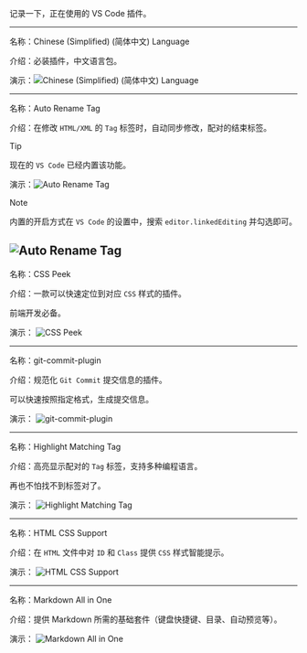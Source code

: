 记录一下，正在使用的 VS Code 插件。

---


名称：Chinese (Simplified) (简体中文) Language

介绍：必装插件，中文语言包。

演示：![Chinese (Simplified) (简体中文) Language](https://a.linji.org/file/2025/02/2025020301.webp)

---

名称：Auto Rename Tag

介绍：在修改 `HTML/XML` 的 `Tag` 标签时，自动同步修改，配对的结束标签。

> [!TIP]
> 现在的 `VS Code` 已经内置该功能。

演示：![Auto Rename Tag](https://a.linji.org/file/2025/02/2025020302.gif)

> [!NOTE]
> 内置的开启方式在 `VS Code` 的设置中，搜索 `editor.linkedEditing` 并勾选即可。

![Auto Rename Tag](https://a.linji.org/file/2025/02/2025020303.webp)
---

名称：CSS Peek

介绍：一款可以快速定位到对应 `CSS` 样式的插件。

前端开发必备。

演示：
![CSS Peek](https://a.linji.org/file/2025/02/2025020304.gif)

---

名称：git-commit-plugin

介绍：规范化 `Git Commit` 提交信息的插件。

可以快速按照指定格式，生成提交信息。

演示：
![git-commit-plugin](https://a.linji.org/file/2025/02/2025020305.gif)

---

名称：Highlight Matching Tag

介绍：高亮显示配对的 `Tag` 标签，支持多种编程语言。

再也不怕找不到标签对了。

演示：
![Highlight Matching Tag](https://a.linji.org/file/2025/02/2025020306.gif)

---

名称：HTML CSS Support

介绍：在 `HTML` 文件中对 `ID` 和 `Class` 提供 `CSS` 样式智能提示。

演示：
![HTML CSS Support](https://a.linji.org/file/2025/02/2025020307.webp)

---

名称：Markdown All in One

介绍：提供 Markdown 所需的基础套件（键盘快捷键、目录、自动预览等）。

演示：
![Markdown All in One](https://a.linji.org/file/2025/02/2025020308.webp)